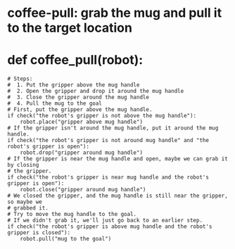 # coffee-pull: grab the mug and pull it to the target location
# def coffee_pull(robot):
    # Steps:
    #  1. Put the gripper above the mug handle
    #  2. Open the gripper and drop it around the mug handle
    #  3. Close the gripper around the mug handle
    #  4. Pull the mug to the goal
    # First, put the gripper above the mug handle.
    if check("the robot's gripper is not above the mug handle"):
        robot.place("gripper above mug handle")
    # If the gripper isn't around the mug handle, put it around the mug handle.
    if check("the robot's gripper is not around mug handle" and "the robot's gripper is open"):
        robot.drop("gripper around mug handle")
    # If the gripper is near the mug handle and open, maybe we can grab it by closing
    # the gripper.
    if check("the robot's gripper is near mug handle and the robot's gripper is open"):
        robot.close("gripper around mug handle")
    # We closed the gripper, and the mug handle is still near the gripper, so maybe we
    # grabbed it.
    # Try to move the mug handle to the goal.
    # If we didn't grab it, we'll just go back to an earlier step.
    if check("the robot's gripper is above mug handle and the robot's gripper is closed"):
        robot.pull("mug to the goal")